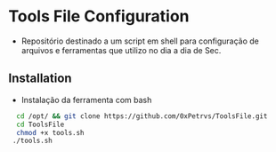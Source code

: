# Tools File Configuration
- Repositório destinado a um script em shell para configuração de arquivos e ferramentas que utilizo no dia a dia de Sec.

## Installation
- Instalação da ferramenta com bash

```bash
  cd /opt/ && git clone https://github.com/0xPetrvs/ToolsFile.git
  cd ToolsFile
  chmod +x tools.sh
 ./tools.sh
```
    

